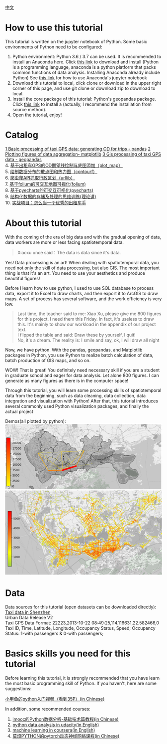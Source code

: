 
[中文](https://github.com/ni1o1/pygeo-tutorial/blob/master/README.md)

# How to use this tutorial
This tutorial is written on the jupyter notebook of Python. Some basic environments of Python need to be configured:
1. Python environment: Python 3.6 / 3.7 can be used. It is recommended to install an Anaconda here. Click [this link](https://www.anaconda.com/distribution/) to download and install (Python is a programming language, anaconda is a python platform that packs common functions of data analysis. Installing Anaconda already include Python)
See [this link](https://blog.csdn.net/m0_37438418/article/details/80620190) for how to use Anaconda's jupyter notebook
2. Download this tutorial to local, click clone or download in the upper right corner of this page, and use git clone or download zip to download to local.
3. Install the core package of this tutorial: Python's geopandas package. Click [this link](https://geopandas.readthedocs.io/en/latest/install.html#installing-from-source) to install a (actually, I recommend the installation from source method).
4. Open the tutorial, enjoy!

# Catalog

[1 Basic processing of taxi GPS data: generating OD for trips - pandas](https://github.com/ni1o1/pygeo-tutorial/blob/master/1-taxigps_to_od_en.ipynb) 
[2 Plotting figures of data aggregation- matplotlib](1.5-plot_figures_by_matplotlib_and_seaborn_en.ipynb) 
[3 Gis processing of taxi GPS data - geopandas](2-taxigps_data_geo_processing_en.ipynb)  
4. [基于出租车GPS的OD期望线绘制与底图添加（plot_map）](3-taxigps_data_OD_plot.ipynb)  
5. [绘制数据分布的散点图和热力图（contourf）](4-scatterplot-contourfplot.ipynb)  
6. [爬虫爬API抓取行政区划（urllib）](5-api_get_xzqh.ipynb)  
7. [基于folium的可交互地图可视化(folium)](6-folium.ipynb)  
8. [基于pyecharts的可交互可视化(pyecharts)](pyecharts_tutorial.ipynb)  
9. [结构化数据的存储及处理的思维训练(理论课)](7-structure.ipynb)  
10. [实战项目：怎么当一个优秀的出租车手](8-project.ipynb)  

# About this tutorial
With the coming of the era of big data and with the gradual opening of data, data workers are more or less facing spatiotemporal data.
>Xiaoxu once said：The data is data since it's data.  

Yes! Data processing is an art! When dealing with spatiotemporal data, you need not only the skill of data processing, but also GIS. The most important thing is that it's an art. You need to use your aesthetics and produce beautiful figures!
  
Before I learn how to use python, I used to use SQL database to process data, export it to Excel to draw charts, and then export it to ArcGIS to draw maps. A set of process has several software, and the work efficiency is very low.

>Last time, the teacher said to me: Xiao Xu, please give me 800 figures for this project. I need them this Friday. In fact, it's useless to draw this. It's mainly to show our workload in the appendix of our project text.  
I flipped the table and said: Draw these by yourself, I quit!  
No, it's a dream. The reality is: I smile and say, ok, I will draw all night  


Now, we have python. With the pandas, geopandas, and Matplotlib packages in Python, you use Python to realize batch calculation of data, batch production of GIS maps, and so on. 
  
WOW! That is great! You definitely need necessary skill if you are a student in graduate school and eager for data analysis. Let alone 800 figures. I can generate as many figures as there is in the computer space!

Through this tutorial, you will learn some processing skills of spatiotemporal data from the beginning, such as data cleaning, data collection, data integration and visualization with Python! After that, this tutorial introduces several commonly used Python visualization packages, and finally the actual project
  
Demos(all plotted by python):  
<img src="resource/map-example.png" style="width:600px">
<img src="resource/heatmap-example.png" style="width:600px">

# Data
Data sources for this tutorial (open datasets can be downloaded directly): 
[Taxi data in Shenzhen](https://www.cs.rutgers.edu/~dz220/data.html)  
Urban Data Release V2  
Taxi GPS Data Format: 22223,2013-10-22 08:49:25,114.116631,22.582466,0  
Taxi ID, Time, Latitude, Longitude, Occupancy Status, Speed; Occupancy Status: 1-with passengers & 0-with passengers;  
    
# Basics skills you need for this tutorial
Before learning this tutorial, it is strongly recommended that you have learn the most basic programming skill of Python. If you haven't, here are some suggestions:

[小甲鱼的python入门视频（看到35P）(in Chinese)](https://www.bilibili.com/video/av27789609?from=search&seid=5111701058031824734)  

In addition, some recommended courses:

1. [imooc的Python数据分析-基础技术篇教程(in Chinese)](https://www.imooc.com/learn/843)
2. [python data analysis in udacity(in English)](https://classroom.udacity.com/courses/ud170/)
3. [machine learning in coursera(in English)](https://www.coursera.org/learn/machine-learning)
4. [莫烦PYTHON的pytorch动态神经网络课程(in Chinese)](https://morvanzhou.github.io/tutorials/machine-learning/torch/)
